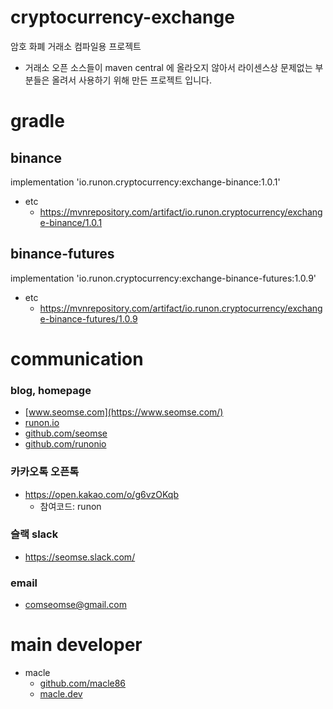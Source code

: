 # cryptocurrency-exchange
암호 화폐 거래소 컴파일용 프로젝트

- 거래소 오픈 소스들이 maven central 에 올라오지 않아서 라이센스상 문제없는 부분들은 올려서 사용하기 위해 만든 프로젝트 입니다.


# gradle
## binance
implementation 'io.runon.cryptocurrency:exchange-binance:1.0.1'
- etc
  - https://mvnrepository.com/artifact/io.runon.cryptocurrency/exchange-binance/1.0.1

## binance-futures
implementation 'io.runon.cryptocurrency:exchange-binance-futures:1.0.9'
- etc
  - https://mvnrepository.com/artifact/io.runon.cryptocurrency/exchange-binance-futures/1.0.9

# communication
### blog, homepage
- [www.seomse.com](https://www.seomse.com/)
- [runon.io](https://runon.io)
- [github.com/seomse](https://github.com/seomse)
- [github.com/runonio](https://github.com/runonio)

### 카카오톡 오픈톡
- https://open.kakao.com/o/g6vzOKqb
    - 참여코드: runon

### 슬랙 slack
- https://seomse.slack.com/

### email
- comseomse@gmail.com


# main developer
- macle
    -  [github.com/macle86](https://github.com/macle86)
    -  [macle.dev](https://macle.dev)
